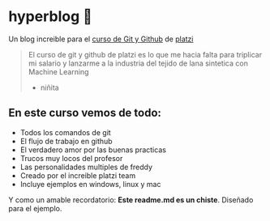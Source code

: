 # hyperblog 💚

Un blog increible para el [curso de Git y Github](https://platzi.com/cursos/git-github/ "curso de Git y Github") de [platzi](https://platzi.com/'platzi')

> El curso de git y github de platzi es lo que me hacia falta para triplicar mi salario y lanzarme a la industria del tejido de lana sintetica con Machine Learning
>
> - niñita

## En este curso vemos de todo:

- Todos los comandos de git
- El flujo de trabajo en github
- El verdadero amor por las buenas practicas
- Trucos muy locos del profesor
- Las personalidades multiples de freddy
- Creado por el increible platzi team
- Incluye ejemplos en windows, linux y mac

Y como un amable recordatorio: **Este readme.md es un chiste**. Diseñado para el ejemplo.
